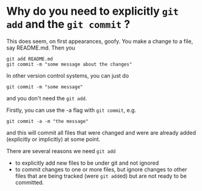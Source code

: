 # Why do you need to explicitly `git add` and the `git commit` ?

This does seem, on first appearances, goofy.  You make
a change to a file, say README.md. Then you 
```
git add README.md
git commit -m "some message about the changes"
```

In other version control systems, you can just
do 
```
git commit -m "some message"
```
and you don't need the `git add`.

Firstly, you can use the -a flag with `git commit`, e.g.
```
git commit -a -m "the message"
```
and this will commit all files that were changed and were are already added (explicitly
or implicitly) at some point.


There are several reasons we need `git add`
+ to explicitly add new files to be under git and not ignored
+ to commit changes to one or more files, but ignore changes to other files
   that are being tracked (were `git add`ed) but are not ready to be committed.

